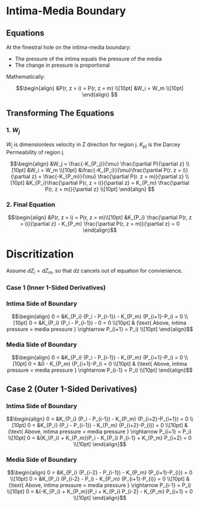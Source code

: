 # Intima-Media Boundary

## Equations

At the finestral hole on the intima-media boundary: 
 - The pressure of the intima equals the pressure of the media
 - The change in pressure is proportional

Mathematically: 
```math
\begin{align}
&P(r, z = i) = P(r, z = m) \\[10pt]
&W_i = W_m \\[10pt] 
\end{align} 
```

## Transforming The Equations

### 1. $W_j$  

$W_j$ is dimensionless velocity in Z direction for region j. $K_{pj}$ is the Darcey Permeability of region j.

```math
\begin{align}
&W_j = \frac{-K_{P_j}}{\mu} \frac{\partial P}{\partial z} \\[10pt]
&W_i = W_m \\[10pt]
&\frac{-K_{P_i}}{\mu}\frac{\partial P(r. z = i)}{\partial z}  = \frac{-K_{P_m}}{\mu} \frac{\partial P(r. z = m)}{\partial z} \\[10pt]
&K_{P_i}\frac{\partial P(r, z = i)}{\partial z}  = K_{P_m} \frac{\partial P(r, z = m)}{\partial z} \\[10pt]
\end{align} 
```

### 2. Final Equation

```math
\begin{align}
&P(r, z = i) = P(r, z = m)\\[10pt] 
&K_{P_i} \frac{\partial P(r, z = i)}{\partial z}  - K_{P_m} \frac{\partial P(r, z = m)}{\partial z} = 0
\end{align}
```

# Discritization

Assume $dZ_i = dZ_m$, so that $dz$ cancels out of equation for convienience. 

### Case 1 (Inner 1-Sided Derivatives)

### Intima Side of Boundary

```math
\begin{align}
0 = &K_{P_i} (P_i - P_{i-1}) - K_{P_m} (P_{i+1}-P_i) = 0 \\[10pt]
0 = &K_{P_i} (P_i - P_{i-1}) - 0 = 0 \\[10pt]
& (\text{ Above, intima pressure = media pressure } \rightarrow P_{i+1} = P_i) \\[10pt]
\end{align}
```

### Media Side of Boundary

```math
\begin{align}
0 = &K_{P_i} (P_i - P_{i-1}) - K_{P_m} (P_{i+1}-P_i) = 0 \\[10pt]
0 = &0 - K_{P_m} (P_{i+1}-P_i) = 0 \\[10pt]
& (\text{ Above, intima pressure = media pressure } \rightarrow P_{i-1} = P_i) \\[10pt]
\end{align}
```


## Case 2 (Outer 1-Sided Derivatives)

### Intima Side of Boundary

```math
\begin{align}
0 = &K_{P_i} (P_i - P_{i-1}) - K_{P_m} (P_{i+2}-P_{i+1}) = 0 \\[10pt]
0 = &K_{P_i} (P_i - P_{i-1}) - K_{P_m} (P_{i+2}-P_{i}) = 0 \\[10pt]
& (\text{ Above, intima pressure = media pressure } \rightarrow P_{i+1} = P_i) \\[10pt]
0 = &(K_{P_i} + K_{P_m})P_i  - K_{P_i} P_{i-1} + K_{P_m} P_{i+2} = 0 \\[10pt]
\end{align}
```
 
### Media Side of Boundary

```math
\begin{align}
0 = &K_{P_i} (P_{i-2} - P_{i-1}) - K_{P_m} (P_{i+1}-P_{i}) = 0 \\[10pt]
0 = &K_{P_i} (P_{i-2} - P_i) - K_{P_m} (P_{i+1}-P_{i}) = 0 \\[10pt]
& (\text{ Above, intima pressure = media pressure } \rightarrow P_{i-1} = P_i) \\[10pt]
0 = &(-K_{P_i} + K_{P_m})P_i  + K_{P_i} P_{i-2} - K_{P_m} P_{i+1} = 0 \\[10pt]
\end{align}
```

  
